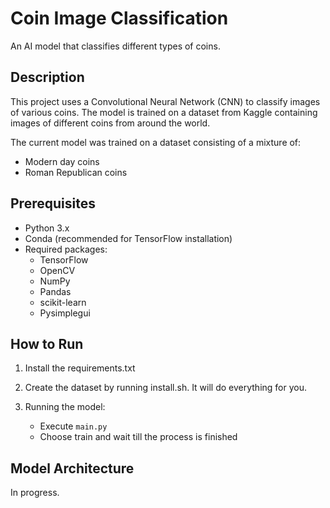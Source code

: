 # Coin Image Classification

An AI model that classifies different types of coins.

## Description

This project uses a Convolutional Neural Network (CNN) to classify images of various coins. The model is trained on a dataset from Kaggle containing images of different coins from around the world.

The current model was trained on a dataset consisting of a mixture of:
- Modern day coins
- Roman Republican coins

## Prerequisites

- Python 3.x
- Conda (recommended for TensorFlow installation)
- Required packages:
  - TensorFlow
  - OpenCV
  - NumPy
  - Pandas
  - scikit-learn
  - Pysimplegui

## How to Run

1. Install the requirements.txt

2. Create the dataset by running install.sh. It will do everything for you.

5. Running the model:
   - Execute `main.py`
   - Choose train and wait till the process is finished

## Model Architecture

In progress.